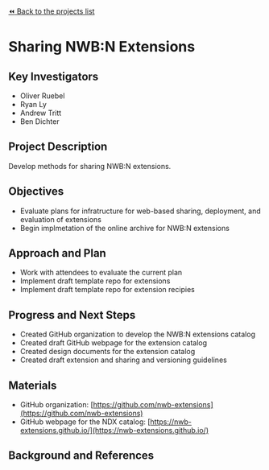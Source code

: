[:rewind: Back to the projects list](../../README.md#ProjectsList)

<!-- For information on how to write GitHub .md files see https://guides.github.com/features/mastering-markdown/ -->

# Sharing NWB:N Extensions

## Key Investigators

- Oliver Ruebel
- Ryan Ly
- Andrew Tritt
- Ben Dichter

## Project Description

Develop methods for sharing NWB:N extensions.

## Objectives

- Evaluate plans for infratructure for web-based sharing, deployment, and evaluation of extensions
- Begin implmetation of the online archive for NWB:N extensions

## Approach and Plan

- Work with attendees to evaluate the current plan
- Implement draft template repo for extensions
- Implement draft template repo for extension recipies 

## Progress and Next Steps

- Created GitHub organization to develop the NWB:N extensions catalog 
- Created draft GitHub webpage for the extension catalog
- Created design documents for the extension catalog
- Created draft extension and sharing and versioning guidelines

## Materials

- GitHub organization: [https://github.com/nwb-extensions](https://github.com/nwb-extensions)
- GitHub webpage for the NDX catalog: [https://nwb-extensions.github.io/](https://nwb-extensions.github.io/)


## Background and References

<!--Use this space for information that may help people better understand your project, like links to papers, source code, or data ,e.g:-->
<!-- - Source code: https://github.com/YourUser/YourRepository -->
<!-- - Documentation: https://link.to.docs -->
<!-- - Test data: https://link.to.test.data -->

